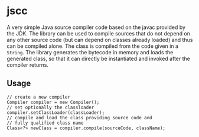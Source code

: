 jscc
====

A very simple Java source compiler code based on the javac provided by the
JDK. The library can be used to compile sources that do not depend on any
other source code (but can depend on classes already loaded) and 
thus can be compiled alone. The class is compiled from the
code given in a `String`. The library generates the 
bytecode in memory and loads
the generated class, so that it can directly be instantiated and invoked
after the compiler returns.

Usage
-----

```
// create a new compiler
Compiler compiler = new Compiler();
// set optionally the classloader
compiler.setClassLoader(classLoader);
// compile and load the class providing source code and
// fully qualified class name
Class<?> newClass = compiler.compile(sourceCode, className);
```
